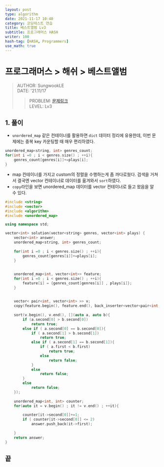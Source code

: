 ```yaml
---
layout: post
type: algorithm
date: 2021-11-17 10:40
category: 코딩테스트 연습
title: 베스트앨범 Lv3
subtitle: 프로그래머스 HASH
writer: 100
hash-tag: [HASH, Programmers]
use_math: true
---
```




# 프로그래머스 > 해쉬 > 베스트앨범
> AUTHOR: SungwookLE    
> DATE: '21.11/17  
>> PROBLEM: [문제링크](https://programmers.co.kr/learn/courses/30/lessons/42579)  
>> LEVEL: Lv3  

## 1. 풀이
- `unordered_map` 같은 컨테이너를 활용하면 `dict` 데이터 정리에 유용한데, 이번 문제에는 중복 key 카운팅할 때 매우 편리하였다. 
```c++
unordered_map<string, int> genres_count;
for(int i =0 ; i < genres.size() ; ++i){
    genres_count[genres[i]]+=plays[i];
}
```
- map 컨테이너를 가지고 custom의 정렬을 수행하는게 좀 까다로웠다. 검색을 거쳐서 결국엔 vector 컨테이너로 데이터를 옮겨와서 `sort`하였다. 
- `copy`라인을 보면 unordered_map 데이터를 vector 컨테이너로 들고 왔음을 알 수 있다.

```c++
#include <string>
#include <vector>
#include <algorithm>
#include <unordered_map>

using namespace std;

vector<int> solution(vector<string> genres, vector<int> plays) {
    vector<int> answer;
    unordered_map<string, int> genres_count;
    
    for(int i =0 ; i < genres.size() ; ++i){
        genres_count[genres[i]]+=plays[i];
    }
    
    
    unordered_map<int, vector<int>> feature;
    for(int i =0 ; i < genres.size() ; ++i){
        feature[i] = {genres_count[genres[i]] , plays[i]};
    }
    
    
    vector< pair<int, vector<int> >> v;
    copy(feature.begin(), feature.end(), back_inserter<vector<pair<int, vector<int> >>>(v));
    
    sort(v.begin(), v.end(), [](auto a, auto b){
        if (a.second[0] > b.second[0])
            return true;
        else if ( a.second[0] == b.second[0]){
            if ( a.second[1] > b.second[1])
                return true;
            else if ( a.second[1] == b.second[1]){
                if ( a.first < b.first)
                    return true;
                else
                    return false;
            }
            else
                return false;
        }
        else
            return false;
    });
    
    unordered_map<int, int> counter;
    for(auto it = v.begin() ; it != v.end() ; ++it){
        
        counter[it->second[0]]+=1;
        if ( counter[it->second[0]] <= 2)
            answer.push_back(it->first);
        
    }
    return answer;
}
```

## 끝


